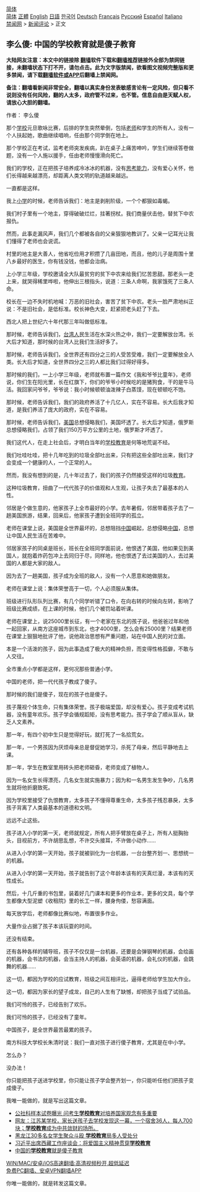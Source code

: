 <!-- 面包屑导航 --> <div class="breadcrumb"><!-- GTranslate: https://gtranslate.io/ -->  <div class="switcher notranslate">  <div class="selected">  <a href="#" onclick="return false;"> 简体</a>  </div>  <div class="option">  <a href="https://www.bannedbook.org" onclick="doGTranslate('zh-CN|zh-CN');jQuery('div.switcher div.selected a').html(jQuery(this).html());return false;" title="简体中文" class="nturl selected"> 简体</a>  <a href="https://www.bannedbook.org/zh-tw/" onclick="doGTranslate('zh-CN|zh-TW');jQuery('div.switcher div.selected a').html(jQuery(this).html());return false;" title="繁體中文" class="nturl"> 正體</a>  <a href="https://www.bannedbook.org/en/" onclick="doGTranslate('zh-CN|en');jQuery('div.switcher div.selected a').html(jQuery(this).html());return false;" title="English" class="nturl"> English</a>  <a href="https://www.bannedbook.org/ja/" onclick="doGTranslate('zh-CN|ja');jQuery('div.switcher div.selected a').html(jQuery(this).html());return false;" title="日本語" class="nturl"> 日語</a>  <a href="https://www.bannedbook.org/ko/" onclick="doGTranslate('zh-CN|ko');jQuery('div.switcher div.selected a').html(jQuery(this).html());return false;" title="한국어" class="nturl"> 한국어</a>  <a href="https://www.bannedbook.org/de/" onclick="doGTranslate('zh-CN|de');jQuery('div.switcher div.selected a').html(jQuery(this).html());return false;" title="Deutsch" class="nturl"> Deutsch</a>  <a href="https://www.bannedbook.org/fr/" onclick="doGTranslate('zh-CN|fr');jQuery('div.switcher div.selected a').html(jQuery(this).html());return false;" title="Français" class="nturl"> Français</a>  <a href="https://www.bannedbook.org/ru/" onclick="doGTranslate('zh-CN|ru');jQuery('div.switcher div.selected a').html(jQuery(this).html());return false;" title="Русский" class="nturl"> Русский</a>  <a href="https://www.bannedbook.org/es/" onclick="doGTranslate('zh-CN|es');jQuery('div.switcher div.selected a').html(jQuery(this).html());return false;" title="Español" class="nturl"> Español</a>  <a href="https://www.bannedbook.org/it/" onclick="doGTranslate('zh-CN|it');jQuery('div.switcher div.selected a').html(jQuery(this).html());return false;" title="Italiano" class="nturl"> Italiano</a>  </div>  </div>      <div class='breadcrumb-sub'><!-- Breadcrumb NavXT 6.3.0 --> <a href="https://www.bannedbook.org/" class="home">禁闻网</a> &gt; <a href="https://www.bannedbook.org/bnews/comments/" class="category">新闻评论</a> &gt; 正文</div></div><h2>李么傻: 中国的学校教育就是傻子教育</h2> <p class="notice"><b>大陆网友注意：本文中的链接除 <a href="https://github.com/bannedbook/fanqiang" >翻墙</a>软件下载和<a href="https://github.com/killgcd/justmysocks/blob/master/README.md">翻墙推荐</a>链接外全部为禁网链接，未翻墙状态下打不开，请勿点击。此为文字版禁闻，欲看图文视频完整版和更多禁闻，请下载<a href="https://github.com/bannedbook/fanqiang">翻墙软件或APP</a>后翻墙上禁闻网。</p><p>备注：翻墙看新闻非常安全，翻墙以真实身份发表敏感言论有一定风险，但只看不说则没有任何风险，翻的人太多，政府管不过来，也不管。信息自由是天赋人权，请放心大胆的翻墙。</b></p>  <div class="entry"> <p>作者： 李么傻</p> <p>那个<a href="https://www.bannedbook.org/bnews/tag/%e5%ad%a6%e6%a0%a1/" class="st_tag internal_tag" rel="tag" title="标签 学校 下的日志">学校</a>元旦歌咏比赛，后排的学生突然晕倒，包括<a href="https://www.bannedbook.org/bnews/tag/%e8%80%81%e5%b8%88/" class="st_tag internal_tag" rel="tag" title="标签 老师 下的日志">老师</a>和学生的所有人，没有一个人扶起她，歌曲继续唱响，任由那个同学倒在地上。</p> <p>那个学校正在考试，监考老师突发疾病，趴在桌子上痛苦呻吟，学生们继续答卷做题，没有一个人施以援手，任由老师慢慢滑向死亡。</p> <p>我们的学校，正在把孩子培养成冷冰冰的机器，没有<a href="https://www.bannedbook.org/bnews/tag/%E6%80%9D%E8%80%83%E8%83%BD%E5%8A%9B/" class="st_tag internal_tag" rel="tag" title="标签 思考能力 下的日志">思考能力</a>，没有爱心关怀，他们长得越来越漂亮，却距离人类文明的轨道越来越远。</p> <p>一直都是这样。</p> <p>我上<a href="https://www.bannedbook.org/bnews/tag/%E5%B0%8F%E5%AD%A6/" class="st_tag internal_tag" rel="tag" title="标签 小学 下的日志">小学</a>的时候，老师告诉我们：地主是剥削阶级，一个个都狠如毒蝎。</p> <p>我们村子里有一个地主，穿得破破烂烂，拄著拐杖。我们商量伏击他，替贫下中农报仇。</p> <p>然而，此事走漏风声，我们几个都被各自的父亲狠狠地教训了。父亲一记耳光让我们懂得了老师也会说谎。</p> <p>村里的地主是大善人，他省吃俭用才积攒了几亩田地，而且，他的儿子是周围十里八乡最好的医生，你有钱没钱，他都会治病。</p> <p>上小学三年级，学校邀请全大队最贫穷的贫下中农来给我们忆苦思甜。那老头一走上来，就哭得稀里哗啦，他伸出三根指头，说道：三条人命啊，我家饿死了三条人命。</p> <p>校长在一边不失时机地喊：万恶的旧社会，害苦了贫下中农。老头一脸严肃地纠正说：不是旧社会，是低标准。校长神色大变，赶紧把老头赶了下去。</p> <p>西北人把上世纪六十年代那三年叫做低标准。</p> <p>那时候，老师告诉我们，<a href="https://www.bannedbook.org/bnews/tag/%E5%8F%B0%E6%B9%BE%E4%BA%BA/" class="st_tag internal_tag" rel="tag" title="标签 台湾人 下的日志">台湾人</a>民生活在水深火热之中，我们一定要解放台湾。长大后才知道，那时候的台湾人比我们生活好多了。</p> <p>那时候，老师告诉我们，全世界还有四分之三的人受苦受难，我们一定要解放全人类。长大后才知道，全世界四分之三的人都比我们过得好得多。</p>  <p>那时候的我们，一上小学三年级，老师就布置一篇作文《我和爷爷比童年》，老师说，你们生在阳光里，长在红旗下，你们的爷爷小时候吃的是猪狗食，干的是牛马活。我回家问爷爷，爷爷说：我小时候顿顿油泼辣子白蒸馍，现在顿顿吃不饱。</p> <p>那时候，老师告诉我们，我们的政府养活了十几亿人，实在不容易。长大后我才知道，是我们养活了庞大的政府，实在不容易。</p> <p>那时候，老师告诉我们，<a href="https://www.bannedbook.org/bnews/tag/%e7%be%8e%e5%9b%bd/" class="st_tag internal_tag" rel="tag" title="标签 美国 下的日志">美国</a>总想侵略我们，美国坏透了。长大后才知道，俄罗斯总想侵略我们，占领了我们150万平方公里的土地，俄罗斯才坏透了。</p> <p>我们这代人，在走上社会后，才明白当年的<a href="https://www.bannedbook.org/bnews/tag/%E5%AD%A6%E6%A0%A1%E6%95%99%E8%82%B2/" class="st_tag internal_tag" rel="tag" title="标签 学校教育 下的日志">学校教育</a>是何等地荒诞不经。</p> <p>我们吐哇吐哇，把十几年吃到的垃圾全部吐出来，只有把这些全部吐出来，我们才会变成一个健康的人，一个正常的人。</p> <p>然而，我没有想到的是，几十年过去了，我们的孩子仍然接受这样的垃圾<a href="https://www.bannedbook.org/bnews/tag/%e6%95%99%e8%82%b2/" class="st_tag internal_tag" rel="tag" title="标签 教育 下的日志">教育</a>。</p> <p>这种垃圾教育，扭曲了一代代孩子的价值观和人生观，让孩子失去了最基本的人性。</p> <p>邻居是个做生意的，他家孩子上全市最好的小学。去年暑假，邻居带着孩子去了一趟美国旅游，结果，回来后，他家孩子遭到全班同学的孤立。</p> <p>老师在课堂上说，美国是全世界最坏的，总想阻挡<span class='wp_keywordlink_affiliate'><a href="https://www.bannedbook.org/" title="中国" target="_blank">中国</a></span>崛起，总想侵略<a href="https://www.bannedbook.org/bnews/tag/%E4%B8%AD%E5%9B%BD/" class="st_tag internal_tag" rel="tag" title="标签 中国 下的日志">中国</a>，总想让中国人民生活在苦难中。</p> <p>邻居家孩子的同桌是班长，班长在全班同学面前说，他恨透了美国，他如果见到美国人，就抱着炸药包冲上去同归于尽，同样地，他也恨透了去过美国的人，去过美国的人都是大家的敌人。</p> <p>因为去了一趟美国，孩子成为全班的敌人，没有一个人愿意和她做朋友。</p> <p>老师在课堂上说：集体荣誉高于一切，个人必须服从集体。</p> <p>班级进行队形队列比赛，有几个同学听错了口令，在向右转的时候向左转，影响了班级比赛成绩，在上课的时候，他们几个被罚站着听课。</p> <p>老师在课堂上，说25000里长征，有一个老家在东北的孩子说，他爸爸过年和他一起回家，从南方这座城市到东北，也才4000里，怎么会有25000里？结果老师在课堂上狠狠地批评了他，说他政治思想有严重问题，站在中国人民的对立面。</p>  <p>本是一个活泼的孩子，因为此事造成了极大的精神负担，而变得性格孤僻，不敢与人交往。</p> <p>全市重点小学都是这样，更何况那些普通小学。</p> <p>中国的老师，把一代代孩子教成了傻子。</p> <p>那时候的我们是傻子，现在的孩子也是傻子。</p> <p>孩子蔑视个体生命，只有集体荣誉。孩子极端爱国，却没有爱心。孩子变成考试机器，没有童年欢乐。孩子学会循规蹈矩，没有思考能力。孩子学会了顺从盲从，缺乏人文素养。</p> <p>那一年，有四个初中生只是觉得好玩，就打死了一名拾荒女。</p> <p>那一年，一个男孩因为厌烦母亲总是督促她学习，杀死了母亲，然后平静地去上课。</p> <p>那一年，学生在教室里用砖头把老师砸昏，老师变成了植物人。</p> <p>因为一名女生长得漂亮，几名女生就实施暴力；因为和一名男生发生争吵，几名男生就将他折磨致死。</p> <p>因为学校里接受了仇恨教育，太多孩子不懂得尊重生命，太多孩子残忍暴戾，太多孩子背离了人类最基本的道德和文明。</p> <p>远远不止这些。</p> <p>孩子进入小学的第一天，老师就规定，所有人把手臂放在桌子上，所有人挺胸抬头，目视前方，不许胡思乱想，不许交头接耳，不许做小动作……</p> <p>从进入小学的第一天开始，孩子就被驯化为一台机器，一台台整齐划一、思想统一的机器。</p> <p>从进入小学的第一天开始，孩子就告别了这个年龄本该有的天真烂漫，本该有的天性成长。</p>  <p>然后，十几斤重的书包里，装着好几门课本和更多的作业本，更多的文具，每个学生都像大型泥塑《收租院》里的长工一样，腰身佝偻，愁容满面。</p> <p>每天放学后，老师都像比赛似地，布置很多作业。</p> <p>大量作业占据了孩子本该玩耍的时间。</p> <p>还没有结束。</p> <p>还有各种各样的辅导班，孩子不仅仅是一台机器，还要是会弹钢琴的机器，会绘画的机器，会书法的机器，会当主持人的机器，会英语的机器，会礼仪的机器，会跳舞的机器……</p> <p>这一切，都因为学校的应试教育，班级之间互相评比，逼得老师给学生加大作业。</p> <p>这一切，都因为家长的望子成龙，自己的人生有了缺憾，却把孩子当成了试验品。</p> <p>我们可怜的孩子，已经告别了欢乐。</p> <p>我们可怜的孩子，已经没有了童年。</p> <p>中国孩子，是全世界最苦最累的孩子。</p> <p>南方科技大学校长朱清时说：我们一直对孩子进行傻子教育，尤其是在中小学。</p> <p>怎么办？</p> <p>没办法！</p> <p>你只能把孩子送进学校里，你只能让孩子学会整齐划一，你只能听任他们把孩子变成傻子。</p>  <p>我唯一能做的，就是写出这篇文章。</p> <ul class='op-related-articles' title='相关阅读'> <li><a href='https://www.bannedbook.org/bnews/comments/20210723/1592717.html' target='_blank'>公社科样本试卷曝光 问考生<b>学校教育</b>对培养国家观念有多重要</a></li> <li><a href='https://www.bannedbook.org/bnews/bannedvideo/20210223/1492467.html' target='_blank'>网友：江苏某学校，家长送孩子去学校发现这一幕，一个宿舍36人，每人700块；<b>学校教育</b>成为中共敛财的场所。</a></li> <li><a href='https://www.bannedbook.org/bnews/baitai/20200924/1402134.html' target='_blank'>黑龙江30多名女学生聚众斗殴 <b>学校教育</b>局多人受处分</a></li> <li><a href='https://www.bannedbook.org/bnews/renquan/xizang/20200831/1388743.html' target='_blank'>习近平出席西藏工作座谈会：将爱国主义精神贯穿<b>学校教育</b></a></li> <li><a href='https://www.bannedbook.org/bnews/comments/20200112/1368025.html' target='_blank'>中国的<b>学校教育</b>就是傻子教育</a></li> </ul> <p class="texttj"> <a href="https://github.com/bannedbook/fanqiang/wiki/V2ray%E6%9C%BA%E5%9C%BA" target="_blank">WIN/MAC/安卓/iOS高速翻墙:高清视频秒开,超低延迟</a><br/> <a href="https://github.com/bannedbook/fanqiang/wiki/%E7%A6%81%E9%97%BB%E7%BD%91%E5%AE%89%E5%8D%93%E7%BF%BB%E5%A2%99%E6%96%B0%E9%97%BBAPP" target="_blank">免费PC翻墙、安卓VPN翻墙APP</a></p><p>你唯一能做的，就是转发这篇文章。</p><a name='sharetosocial'></a>  <div style="margin-bottom:5px;padding-bottom:5px;clear:both"> <div id="archive-pix-1" class="banner-ads"> <!-- AuctionX Display platform tag START --> <div id="26318x728x90x621x_ADSLOT2" clicktrack="%%CLICK_URL_ESC%%"></div> <!-- AuctionX Display platform tag END --> </div> <div id="archive-pix-2" class="banner-ads"> <!-- AuctionX Display platform tag START --> <div id="26315x300x250x621x_ADSLOT2" clicktrack="%%CLICK_URL_ESC%%"></div> <!-- AuctionX Display platform tag END --> </div> </div>  <div id="archive-pix-1" class="banner-ads"> <!-- AuctionX Display platform tag START --> <div id="26318x728x90x621x_ADSLOT3" clicktrack="%%CLICK_URL_ESC%%"></div> <!-- AuctionX Display platform tag END --> </div> </div><!--END ENTRY--> 